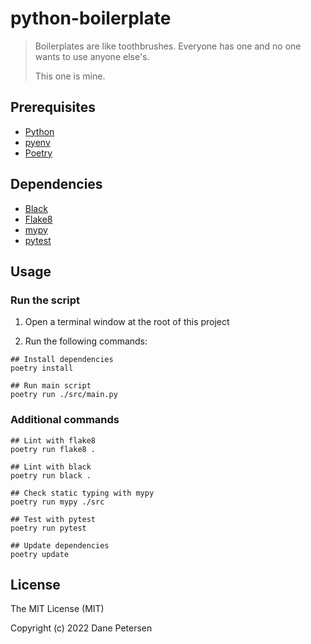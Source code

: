 # python-boilerplate

> Boilerplates are like toothbrushes. Everyone has one and no one wants to use anyone else's.
> 
> This one is mine.

## Prerequisites

- [Python](https://www.python.org)
- [pyenv](https://github.com/pyenv/pyenv)
- [Poetry](https://python-poetry.org)

## Dependencies

- [Black](https://pypi.org/project/black/)
- [Flake8](https://flake8.pycqa.org/en/latest/)
- [mypy](https://www.mypy-lang.org)
- [pytest](https://pytest.org/)

## Usage

### Run the script

1. Open a terminal window at the root of this project

2. Run the following commands:

```shell
## Install dependencies
poetry install

## Run main script
poetry run ./src/main.py
```

### Additional commands

```
## Lint with flake8
poetry run flake8 .

## Lint with black
poetry run black .

## Check static typing with mypy
poetry run mypy ./src

## Test with pytest
poetry run pytest

## Update dependencies
poetry update
```

## License

The MIT License (MIT)

Copyright (c) 2022 Dane Petersen
